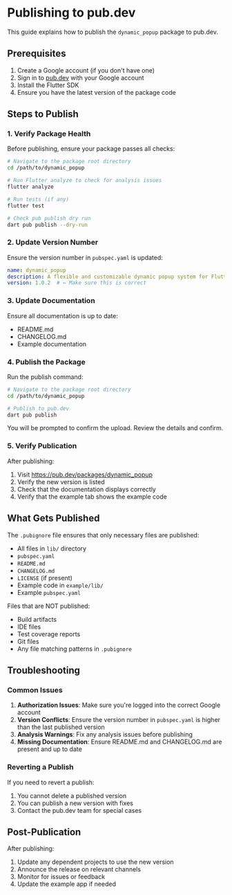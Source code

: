 # Publishing to pub.dev

This guide explains how to publish the `dynamic_popup` package to pub.dev.

## Prerequisites

1. Create a Google account (if you don't have one)
2. Sign in to [pub.dev](https://pub.dev) with your Google account
3. Install the Flutter SDK
4. Ensure you have the latest version of the package code

## Steps to Publish

### 1. Verify Package Health

Before publishing, ensure your package passes all checks:

```bash
# Navigate to the package root directory
cd /path/to/dynamic_popup

# Run Flutter analyze to check for analysis issues
flutter analyze

# Run tests (if any)
flutter test

# Check pub publish dry run
dart pub publish --dry-run
```

### 2. Update Version Number

Ensure the version number in `pubspec.yaml` is updated:

```yaml
name: dynamic_popup
description: A flexible and customizable dynamic popup system for Flutter with markdown support and interactive components.
version: 1.0.2  # ← Make sure this is correct
```

### 3. Update Documentation

Ensure all documentation is up to date:
- README.md
- CHANGELOG.md
- Example documentation

### 4. Publish the Package

Run the publish command:

```bash
# Navigate to the package root directory
cd /path/to/dynamic_popup

# Publish to pub.dev
dart pub publish
```

You will be prompted to confirm the upload. Review the details and confirm.

### 5. Verify Publication

After publishing:
1. Visit https://pub.dev/packages/dynamic_popup
2. Verify the new version is listed
3. Check that the documentation displays correctly
4. Verify that the example tab shows the example code

## What Gets Published

The `.pubignore` file ensures that only necessary files are published:

- All files in `lib/` directory
- `pubspec.yaml`
- `README.md`
- `CHANGELOG.md`
- `LICENSE` (if present)
- Example code in `example/lib/`
- Example `pubspec.yaml`

Files that are NOT published:
- Build artifacts
- IDE files
- Test coverage reports
- Git files
- Any file matching patterns in `.pubignore`

## Troubleshooting

### Common Issues

1. **Authorization Issues**: Make sure you're logged into the correct Google account
2. **Version Conflicts**: Ensure the version number in `pubspec.yaml` is higher than the last published version
3. **Analysis Warnings**: Fix any analysis issues before publishing
4. **Missing Documentation**: Ensure README.md and CHANGELOG.md are present and up to date

### Reverting a Publish

If you need to revert a publish:
1. You cannot delete a published version
2. You can publish a new version with fixes
3. Contact the pub.dev team for special cases

## Post-Publication

After publishing:
1. Update any dependent projects to use the new version
2. Announce the release on relevant channels
3. Monitor for issues or feedback
4. Update the example app if needed